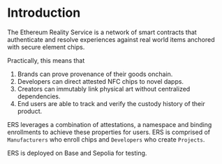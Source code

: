 # Introduction

The Ethereum Reality Service is a network of smart contracts that authenticate and resolve experiences against real world items anchored with secure element chips. 

Practically, this means that 

1. Brands can prove provenance of their goods onchain.
2. Developers can direct attested NFC chips to novel dapps.
3. Creators can immutably link physical art without centralized dependencies.
4. End users are able to track and verify the custody history of their product.

ERS leverages a combination of attestations, a namespace and binding enrollments to achieve these properties for users. ERS is comprised of `Manufacturers` who enroll chips and `Developers` who create `Projects`.

ERS is deployed on Base and Sepolia for testing.
